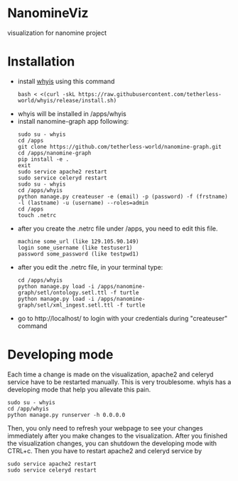 # NanomineViz
visualization for nanomine project

# Installation
- install [whyis](http://tetherless-world.github.io/whyis/install) using this command
  ```
  bash < <(curl -skL https://raw.githubusercontent.com/tetherless-world/whyis/release/install.sh)
  ```
- whyis will be installed in /apps/whyis
- install nanomine-graph app following:
  ```
  sudo su - whyis
  cd /apps
  git clone https://github.com/tetherless-world/nanomine-graph.git
  cd /apps/nanomine-graph
  pip install -e .
  exit
  sudo service apache2 restart
  sudo service celeryd restart
  sudo su - whyis
  cd /apps/whyis
  python manage.py createuser -e (email) -p (password) -f (frstname) -l (lastname) -u (username) --roles=admin
  cd /apps
  touch .netrc
  ```
- after you create the .netrc file under /apps, you need to edit this file.
  ```
  machine some_url (like 129.105.90.149)
  login some_username (like testuser1)
  password some_password (like testpwd1)
  ```
- after you edit the .netrc file, in your terminal type:
  ```
  cd /apps/whyis
  python manage.py load -i /apps/nanomine-graph/setl/ontology.setl.ttl -f turtle
  python manage.py load -i /apps/nanomine-graph/setl/xml_ingest.setl.ttl -f turtle
  ```
- go to http://localhost/ to login with your credentials during "createuser" command

# Developing mode
Each time a change is made on the visualization, apache2 and celeryd service have to be restarted manually. 
This is very troublesome. whyis has a developing mode that help you allevate this pain. 
```
sudo su - whyis
cd /app/whyis
python manage.py runserver -h 0.0.0.0
``` 
Then, you only need to refresh your webpage to see your changes immediately after you make changes to the visualization. 
After you finished the visualization changes, you can shutdown the developing mode with CTRL+c.
Then you have to restart apache2 and celeryd service by
```
sudo service apache2 restart
sudo service celeryd restart
```
